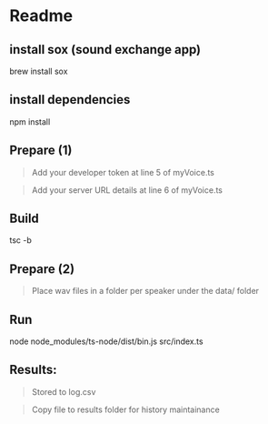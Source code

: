 # Readme

## install sox (sound exchange app)
brew install sox

## install dependencies
npm install

## Prepare (1)
> Add your developer token at line 5 of myVoice.ts

> Add your server URL details at line 6 of myVoice.ts

## Build
tsc -b

## Prepare (2)
> Place wav files in a folder per speaker under the data/ folder

## Run
node node_modules/ts-node/dist/bin.js src/index.ts

## Results: 
> Stored to log.csv

> Copy file to results folder for history maintainance
